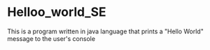 # Helloo_world_SE
This is a program written in java language that prints a "Hello World" message to the user's console
